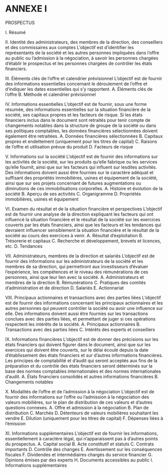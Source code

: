 # ANNEXE I

PROSPECTUS

I. Résumé

II. Identité des administrateurs, des membres de la direction, des conseillers et des commissaires aux comptes L’objectif est d’identifier les représentants de la société et les autres personnes impliquées dans l’offre au public ou l’admission à la négociation, à savoir les personnes chargées d’établir le prospectus et les personnes chargées de contrôler les états financiers.

III. Éléments clés de l’offre et calendrier prévisionnel L’objectif est de fournir des informations essentielles concernant le déroulement de l’offre et d’indiquer les dates essentielles qui s’y rapportent. A. Éléments clés de l’offre B. Méthode et calendrier prévisionnel

IV. Informations essentielles L’objectif est de fournir, sous une forme résumée, des informations essentielles sur la situation financière de la société, ses capitaux propres et les facteurs de risque. Si les états financiers inclus dans le document sont retraités pour tenir compte de changements notables dans la structure de groupe de la société ou dans ses politiques comptables, les données financières sélectionnées doivent également être retraitées. A. Données financières sélectionnées B. Capitaux propres et endettement (uniquement pour les titres de capital) C. Raisons de l’offre et utilisation prévue du produit D. Facteurs de risque

V. Informations sur la société L’objectif est de fournir des informations sur les activités de la société, sur les produits qu’elle fabrique ou les services qu’elle fournit, ainsi que sur les facteurs qui influent sur lesdites activités. Des informations doivent aussi être fournies sur le caractère adéquat et suffisant des propriétés immobilières, usines et équipement de la société, ainsi que sur ses projets concernant de futures augmentations ou diminutions de ces immobilisations corporelles. A. Histoire et évolution de la société B. Aperçu de ses activités C. Organigramme D. Propriétés immobilières, usines et équipement

VI. Examen du résultat et de la situation financière et perspectives L’objectif est de fournir une analyse de la direction expliquant les facteurs qui ont influencé la situation financière et le résultat de la société sur les exercices couverts par les états financiers, ainsi que les facteurs et les tendances qui devraient influencer sensiblement la situation financière et le résultat de la société au cours des exercices à venir. A. Résultat d’exploitation B. Trésorerie et capitaux C. Recherche et développement, brevets et licences, etc. D. Tendances

VII. Administrateurs, membres de la direction et salariés L’objectif est de fournir des informations sur les administrateurs de la société et les membres de sa direction, qui permettront aux investisseurs d’évaluer l’expérience, les compétences et le niveau des rémunérations de ces personnes, ainsi que leur lien avec la société. A. Administrateurs et membres de la direction B. Rémunérations C. Pratiques des comités d’administration et de direction D. Salariés E. Actionnariat

VIII. Principaux actionnaires et transactions avec des parties liées L’objectif est de fournir des informations concernant les principaux actionnaires et les autres personnes qui peuvent contrôler la société ou avoir une influence sur elle. Des informations doivent aussi être fournies sur les transactions conclues avec des parties liées, et permettant de juger si ces opérations respectent les intérêts de la société. A. Principaux actionnaires B. Transactions avec des parties liées C. Intérêts des experts et conseillers

IX. Informations financières L’objectif est de donner des précisions sur les états financiers qui doivent figurer dans le document, ainsi que sur les exercices qui doivent être couverts, sur le délai écoulé depuis la date d’établissement des états financiers et sur d’autres informations financières. Les principes de comptabilité et d’audit qui seront acceptés aux fins de la préparation et du contrôle des états financiers seront déterminés sur la base des normes comptables internationales et des normes internationales d’audit. A. États financiers consolidés et autres informations financières B. Changements notables

X. Modalités de l’offre et de l’admission à la négociation L’objectif est de fournir des informations sur l’offre ou l’admission à la négociation des valeurs mobilières, sur le plan de distribution de ces valeurs et d’autres questions connexes. A. Offre et admission à la négociation B. Plan de distribution C. Marchés D. Détenteurs de valeurs mobilières souhaitant les vendre E. Dilution (uniquement pour les titres de capital) F. Dépenses liées à l’émission

XI. Informations supplémentaires L’objectif est de fournir les informations, essentiellement à caractère légal, qui n’apparaissent pas à d’autres points du prospectus. A. Capital social B. Acte constitutif et statuts C. Contrats importants D. Contrôle des changes E. Avertissement sur les conséquences fiscales F. Dividendes et intermédiaires chargés du service financier G. Opinions émises par des experts H. Documents accessibles au public I. Informations supplémentaires

